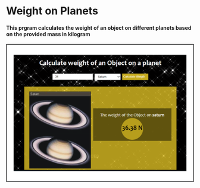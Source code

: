# Weight on Planets

#### This prgram calculates the weight of an object on different planets based on the provided mass in kilogram

<a href=''>![Weight on planets](https://github.com/Topmark1/Weight-on-Planets/blob/master/Capture.PNG)</a>
